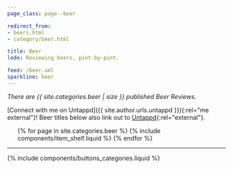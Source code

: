 ```yaml
---
page_class: page--beer

redirect_from:
- beers.html
- category/beer.html

title: Beer
lede: Reviewing beers, pint-by-pint.

feed: /beer.xml
sparkline: beer
---
```


*There are {{ site.categories.beer | size }} published Beer Reviews.*

[Connect with me on Untappd]({{ site.author.urls.untappd }}){:rel="me  external"}! Beer titles below also link out to [Untappd](https://untappd.com){:rel="external"}.

<div class="h-feed" id="beer">
    <ol class="shelf" role="list">
        {% for page in site.categories.beer %}
            {% include components/item_shelf.liquid %}
        {% endfor %}
    </ol>
</div>

--------

{% include components/buttons_categories.liquid %}
